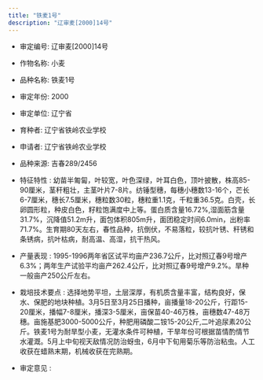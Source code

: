 ```yaml
---
title: "铁麦1号"
description: "辽审麦[2000]14号"
---
```

* 审定编号:  辽审麦[2000]14号

*  作物名称:  小麦

*  品种名称:  铁麦1号

*  审定年份:  2000

*  审定单位:  辽宁省

* 育种者:  辽宁省铁岭农业学校

*  申请者:  辽宁省铁岭农业学校

*  品种来源:  吉春289/2456

*  特征特性 : 
幼苗半匍匐，叶较宽，叶色深绿，叶耳白色，顶叶披散，株高85-90厘米，茎秆粗壮，主茎叶片7-8片。纺锤型穗，每穗小穗数13-16个，芒长6-7厘米，穗长7.5厘米，穗粒数30粒，穗粒重1.1克，千粒重36.5克。白壳，长卵圆形粒，种皮白色，籽粒饱满度中上等。蛋白质含量16.72%,湿面筋含量31.7%，沉降值51.2m升，面包体积805m升，面团稳定时间6.0min，出粉率71.7%。生育期80天左右，春性品种，抗倒伏，不易落粒，较抗叶锈、秆锈和条锈病，抗叶枯病，耐高温、高湿，抗干热风。
 
*  产量表现 : 
1995-1996两年省区试平均亩产236.7公斤，比对照辽春9号增产6.3%；两年生产试验平均亩产262.4公斤，比对照辽春9号增产9.2%。旱种一般亩产250公斤左右。

*  栽培技术要点 : 
选择地势平坦，土层深厚，有机质含量丰富，结构良好，保水、保肥的地块种植。3月5日至3月25日播种，亩播量18-20公斤，行距15-20厘米，播幅7-8厘米，播深3-5厘米，亩保苗40-46万株，亩穗数47-48万穗。亩施基肥3000-5000公斤，种肥用磷酸二铵15-20公斤,二叶追尿素20公斤。铁麦1号为耐旱型小麦，无灌水条件可种植，干旱年份可根据苗情酌情节水灌溉。5月上中旬视天敌情况防治蚜虫，6月中下旬用菊乐等防治粘虫。人工收获在蜡熟末期，机械收获在完熟期。

*  审定意见 : 

